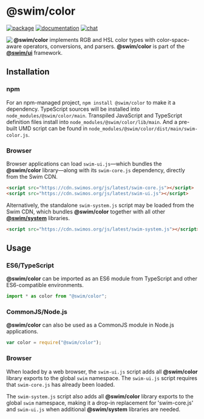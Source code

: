 # @swim/color

[![package](https://img.shields.io/npm/v/@swim/color.svg)](https://www.npmjs.com/package/@swim/color)
[![documentation](https://img.shields.io/badge/doc-TypeDoc-blue.svg)](https://docs.swimos.org/js/latest/modules/_swim_color.html)
[![chat](https://img.shields.io/badge/chat-Gitter-green.svg)](https://gitter.im/swimos/community)

<a href="https://www.swimos.org"><img src="https://docs.swimos.org/readme/marlin-blue.svg" align="left"></a>

**@swim/color** implements RGB and HSL color types with color-space-aware
operators, conversions, and parsers.  **@swim/color** is part of the
[**@swim/ui**](https://github.com/swimos/swim/tree/master/swim-system-js/swim-ui-js/@swim/ui)
framework.

## Installation

### npm

For an npm-managed project, `npm install @swim/color` to make it a dependency.
TypeScript sources will be installed into `node_modules/@swim/color/main`.
Transpiled JavaScript and TypeScript definition files install into
`node_modules/@swim/color/lib/main`.  And a pre-built UMD script can
be found in `node_modules/@swim/color/dist/main/swim-color.js`.

### Browser

Browser applications can load `swim-ui.js`—which bundles the **@swim/color**
library—along with its `swim-core.js` dependency, directly from the Swim CDN.

```html
<script src="https://cdn.swimos.org/js/latest/swim-core.js"></script>
<script src="https://cdn.swimos.org/js/latest/swim-ui.js"></script>
```

Alternatively, the standalone `swim-system.js` script may be loaded
from the Swim CDN, which bundles **@swim/color** together with all other
[**@swim/system**](https://github.com/swimos/swim/tree/master/swim-system-js/@swim/system)
libraries.

```html
<script src="https://cdn.swimos.org/js/latest/swim-system.js"></script>
```

## Usage

### ES6/TypeScript

**@swim/color** can be imported as an ES6 module from TypeScript and other
ES6-compatible environments.

```typescript
import * as color from "@swim/color";
```

### CommonJS/Node.js

**@swim/color** can also be used as a CommonJS module in Node.js applications.

```javascript
var color = require("@swim/color");
```

### Browser

When loaded by a web browser, the `swim-ui.js` script adds all
**@swim/color** library exports to the global `swim` namespace.  The
`swim-ui.js` script requires that `swim-core.js` has already been loaded.

The `swim-system.js` script also adds all **@swim/color** library exports
to the global `swim` namespace, making it a drop-in replacement for
'swim-core.js' and `swim-ui.js` when additional **@swim/system**
libraries are needed.
